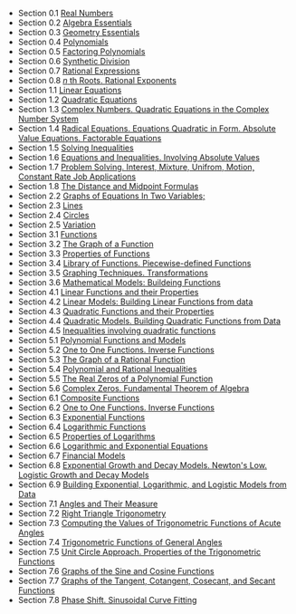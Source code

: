 - Section 0.1 [Real Numbers](0_1.pdf)
- Section 0.2 [Algebra Essentials](0_2.pdf)
- Section 0.3 [Geometry Essentials](0_3.pdf)
- Section 0.4 [Polynomials](0_4.pdf)
- Section 0.5 [Factoring Polynomials](0_5.pdf)
- Section 0.6 [Synthetic Division](0_6.pdf)
- Section 0.7 [Rational Expressions](0_7.pdf)
- Section 0.8 [_n_ th Roots. Rational Exponents](0_8.pdf)
- Section 1.1 [Linear Equations](1_1.pdf)
- Section 1.2 [Quadratic Equations](1_2.pdf)
- Section 1.3 [Complex Numbers. Quadratic Equations in the Complex Number System](1_3.pdf)
- Section 1.4 [Radical Equations. Equations Quadratic in Form. Absolute Value Equations. Factorable Equations](1_4.pdf)
- Section 1.5 [Solving Inequalities](1_5.pdf)
- Section 1.6 [Equations and Inequalities. Involving Absolute Values](1_6.pdf)
- Section 1.7 [Problem Solving. Interest, Mixture, Unifrom, Motion, Constant Rate Job Applications](1_7.pdf)
- Section 1.8 [The Distance and Midpoint Formulas](2_1.pdf)
- Section 2.2 [Graphs of Equations In Two Variables;](2_2.pdf)
- Section 2.3 [Lines](2_3.pdf)
- Section 2.4 [Circles](2_4.pdf)
- Section 2.5 [Variation](2_5.pdf)
- Section 3.1 [Functions](3_1.pdf)
- Section 3.2 [The Graph of a Function](3_2.pdf)
- Section 3.3 [Properties of Functions](3_3.pdf)
- Section 3.4 [Library of Functions. Piecewise-defined Functions](3_4.pdf)
- Section 3.5 [Graphing Techniques. Transformations](3_5.pdf)
- Section 3.6 [Mathematical Models: Buildeing Functions](3_6.pdf)
- Section 4.1 [Linear Functions and their Properties](4_1.pdf)
- Section 4.2 [Linear Models: Building Linear Functions from data](4_2.pdf)
- Section 4.3 [Quadratic Functions and their Properties](4_3.pdf)
- Section 4.4 [Quadratic Models. Building Quadratic Functions from Data](4_4.pdf)
- Section 4.5 [Inequalities involving quadratic functions](4_5.pdf)
- Section 5.1 [Polynomial Functions and Models](5_1.pdf)
- Section 5.2 [One to One Functions. Inverse Functions](5_2.pdf)
- Section 5.3 [The Graph of a Rational Function](5_3.pdf)
- Section 5.4 [Polynomial and Rational Inequalities](5_4.pdf)
- Section 5.5 [The Real Zeros of a Polynomial Function](5_5.pdf)
- Section 5.6 [Complex Zeros. Fundamental Theorem of Algebra](5_6.pdf)
- Section 6.1 [Composite Functions](6_1.pdf)
- Section 6.2 [One to One Functions. Inverse Functions](6_2.pdf)
- Section 6.3 [Exponential Functions](6_3.pdf)
- Section 6.4 [Logarithmic Functions](6_4.pdf)
- Section 6.5 [Properties of Logarithms](6_5.pdf)
- Section 6.6 [Logarithmic and Exponential Equations](6_6.pdf)
- Section 6.7 [Financial Models](6_7.pdf)
- Section 6.8 [Exponential Growth and Decay Models. Newton's Low. Logistic Growth and Decay Models](6_8.pdf)
- Section 6.9 [Building Exponential, Logarithmic, and Logistic Models from Data](6_9.pdf)
- Section 7.1 [Angles and Their Measure](7_1.pdf)
- Section 7.2 [Right Triangle Trigonometry](7_2.pdf)
- Section 7.3 [Computing the Values of Trigonometric Functions of Acute Angles](7_3.pdf)
- Section 7.4 [Trigonometric Functions of General Angles](7_4.pdf)
- Section 7.5 [Unit Circle Approach. Properties of the Trigonometric Functions](7_5.pdf)
- Section 7.6 [Graphs of the Sine and Cosine Functions](7_6.pdf)
- Section 7.7 [Graphs of the Tangent, Cotangent, Cosecant, and Secant Functions](7_7.pdf)
- Section 7.8 [Phase Shift. Sinusoidal Curve Fitting](7_8.pdf)
